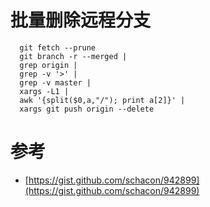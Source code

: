# 批量删除远程分支

```
  git fetch --prune 
  git branch -r --merged |
  grep origin |
  grep -v '>' | 
  grep -v master | 
  xargs -L1 | 
  awk '{split($0,a,"/"); print a[2]}' | 
  xargs git push origin --delete
```

# 参考
- [https://gist.github.com/schacon/942899](https://gist.github.com/schacon/942899)